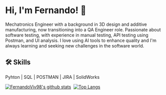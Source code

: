 # Hi, I'm Fernando! 👋
Mechatronics Engineer with a background in 3D design and additive manufacturing, now transitioning into a QA Engineer role. Passionate about software testing, with experience in manual testing, API testing using Postman, and UI analysis. I love using AI tools to enhance quality and I'm always learning and seeking new challenges in the software world.
## 🛠 Skills
Pyhton | SQL | POSTMAN | JIRA | SolidWorks

[![FernandoViv98's github stats](https://github-readme-stats.ujwalkandi.vercel.app/api?username=FernandoViv98&count_private=true&show_icons=true&theme=blue-green&hide_rank=false&hide=stars&include_all_commits=true)](https://github.com/FernandoViv98?tab=repositories)&nbsp;&nbsp;[![Top Langs](https://github-readme-stats.ujwalkandi.vercel.app/api/top-langs/?username=FernandoViv98&layout=compact&langs_count=6&theme=blue-green)](https://github.com/FernandoViv98)
